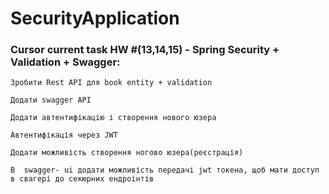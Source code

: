 # SecurityApplication

### Cursor current task HW #(13,14,15) - Spring Security + Validation + Swagger:
```
Зробити Rest API для book entity + validation

Додати swagger API

Додати автентифікацію і створення нового юзера

Автентифікація через JWT

Додати можливість створення ногово юзера(реєстрація)

В  swagger- ui додати можливість передачі jwt токена, щоб мати доступ в свагері до секюрних ендроінтів
```